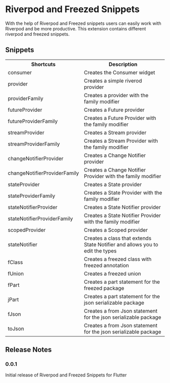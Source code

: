 # Riverpod and Freezed Snippets

With the help of Riverpod and Freezed snippets users can easily work with Riverpod and be more productive. This extension contains different riverpod and freezed snippets. 

## Snippets

<table>
  <tbody>
    <tr>
      <th>Shortcuts</th>
      <th>Description</th>
    </tr>
    <tr>
      <td>consumer</td>
      <td>Creates the Consumer widget</td>
    </tr>
    <tr>
      <td>provider</td>
      <td>Creates a simple riverod provider</td>
    </tr>
    <tr>
      <td>providerFamily</td>
      <td>Creates a provider with the family modifier</td>
    </tr>
    <tr>
      <td>futureProvider</td>
      <td>Creates a Future provider</td>
    </tr>
    <tr>
      <td>futureProviderFamily</td>
      <td>Creates a Future Provider with the family modifier</td>
    </tr>
    <tr>
      <td>streamProvider</td>
      <td>Creates a Stream provider</td>
    </tr>
    <tr>
      <td>streamProviderFamily</td>
      <td>Creates a Stream Provider with the family modifier</td>
    </tr>
    <tr>
      <td>changeNotifierProvider</td>
      <td>Creates a Change Notifier provider</td>
    </tr>
    <tr>
      <td>changeNotifierProviderFamily</td>
      <td>Creates a Change Notifier Provider with the family modifier</td>
    </tr>
    <tr>
      <td>stateProvider</td>
      <td>Creates a State provider</td>
    </tr>
    <tr>
      <td>stateProviderFamily</td>
      <td>Creates a State Provider with the family modifier</td>
    </tr>
    <tr>
      <td>stateNotifierProvider</td>
      <td>Creates a State Notifier provider</td>
    </tr>
    <tr>
      <td>stateNotifierProviderFamily</td>
      <td>Creates a State Notifier Provider with the family modifier</td>
    </tr>
    <tr>
      <td>scopedProvider</td>
      <td>Creates a Scoped provider</td>
    </tr>
    <tr>
      <td>stateNotifier</td>
      <td>Creates a class that extends State Notifier and allows you to edit the types</td>
    </tr>
    <tr>
      <td>fClass</td>
      <td>Creates a freezed class with freezed annotation</td>
    </tr>
    <tr>
      <td>fUnion</td>
      <td>Creates a freezed union</td>
    </tr>
    <tr>
      <td>fPart</td>
      <td>Creates a part statement for the freezed package</td>
    </tr>
    <tr>
      <td>jPart</td>
      <td>Creates a part statement for the json serializable package</td>
    </tr>
    <tr>
      <td>fJson</td>
      <td>Creates a from Json statement for the json serializable package</td>
    </tr>
    <tr>
      <td>toJson</td>
      <td>Creates a from Json statement for the json serializable package</td>
    </tr>
  </tbody>
</table>


## Release Notes

### 0.0.1

Initial release of Riverpod and Freezed Snippets for Flutter






